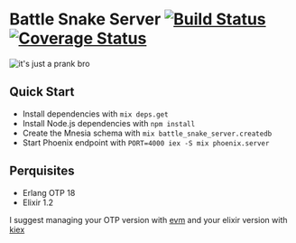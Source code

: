 # Battle Snake Server [![Build Status](https://travis-ci.org/Dkendal/battle_snake_server.svg?branch=master)](https://travis-ci.org/Dkendal/battle_snake_server) [![Coverage Status](https://coveralls.io/repos/github/Dkendal/battle_snake_server/badge.svg?branch=master)](https://coveralls.io/github/Dkendal/battle_snake_server?branch=master)

![it's just a prank bro](http://imgur.com/Ytvm290.jpg)

## Quick Start

  * Install dependencies with `mix deps.get`
  * Install Node.js dependencies with `npm install`
  * Create the Mnesia schema with `mix battle_snake_server.createdb`
  * Start Phoenix endpoint with `PORT=4000 iex -S mix phoenix.server`

## Perquisites
  * Erlang OTP 18
  * Elixir 1.2

  I suggest managing your OTP version with
  [evm](https://github.com/robisonsantos/evm) and your elixir version with
  [kiex](https://github.com/taylor/kie://github.com/taylor/kiex)

